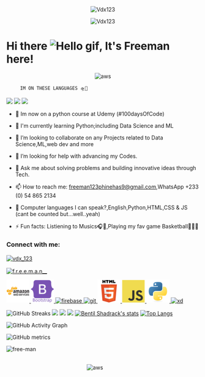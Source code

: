   
  
  <p align="center"> <img src="https://komarev.com/ghpvc/?username=Vdx123&label=Profile%20views&color=e91e63&style=flat" alt="Vdx123" /> </p>
<p align="center"> <img src="https://img.shields.io/github/followers/Vdx123?style=social" alt="Vdx123" /> </p>

  
# Hi there <img src="https://user-images.githubusercontent.com/1303154/88677602-1635ba80-d120-11ea-84d8-d263ba5fc3c0.gif" width="28px" alt="Hello gif">,  It's Freeman here!

<p align="middle"> <img src="https://64.media.tumblr.com/e5f3cb603dea554f3dfb205d15c3b47e/35d1e15c77e19399-a9/s1280x1920/916ce15f4db295d68334114a55ec9b9c9426ebe5.jpg" alt="aws" width="400" height="400"/> 
  


         IM ON THESE LANGUAGES 🛸💎
  <img src="https://img.shields.io/badge/Python-FFD43B?style=for-the-badge&logo=python&logoColor=darkgreen"/> <img src="https://img.shields.io/badge/C%2B%2B-00599C?style=for-the-badge&logo=c%2B%2B&logoColor=white" /> <img src="https://img.shields.io/badge/Java-ED8B00?style=for-the-badge&logo=java&logoColor=white"/> </p> 

- 🔭 Im now on a python course at Udemy (#100daysOfCode)


- 🌱 I'm currently learning Python;including Data Science and ML


- 👯 I’m looking to collaborate on any Projects related to Data Science,ML,web dev and more


- 🤔 I’m looking for help with advancing my Codes.


- 💬 Ask me about solving problems and building innovative ideas through Tech.


- 📫 How to reach me: freeman123phinehas9@gmail.com,WhatsApp +233 (0) 54 865 2134


- 🦾 Computer languages I can speak?,English,Python,HTML,CSS & JS (cant be counted but...well..yeah)


- ⚡ Fun facts: Listiening to Musics🎧🎵,Playing my fav game Basketball🏀🖤😁





<h3 align="left">Connect with me:</h3>

<p align="left">
  
<a href="https://twitter.com/vdx_123" target="blank"><img align="center" src="https://raw.githubusercontent.com/rahuldkjain/github-profile-readme-generator/master/src/images/icons/Social/twitter.svg" alt="vdx_123" height="30" width="40" /></a>

  <a href="https://instagram.com/f.r.e.e.m.a.n__" target="blank"><img align="center" src="https://raw.githubusercontent.com/rahuldkjain/github-profile-readme-generator/master/src/images/icons/Social/instagram.svg" alt="f.r.e.e.m.a.n__" height="30" width="40" /></a>



  
<p align="left"> <a href="https://aws.amazon.com" target="_blank" rel="noreferrer"> <img src="https://raw.githubusercontent.com/devicons/devicon/master/icons/amazonwebservices/amazonwebservices-original-wordmark.svg" alt="aws" width="
  60" height="60"/>  </a> <a href="https://getbootstrap.com" target="_blank" rel="noreferrer"> <img src="https://raw.githubusercontent.com/devicons/devicon/master/icons/bootstrap/bootstrap-plain-wordmark.svg" alt="bootstrap" width="60" height="60"/> </a> <a href="https://firebase.google.com/" target="_blank" rel="noreferrer"> <img src="https://www.vectorlogo.zone/logos/firebase/firebase-icon.svg" alt="firebase" width="60" height="60"/> <a href="https://git-scm.com/" target="_blank" rel="noreferrer"> <img src="https://www.vectorlogo.zone/logos/git-scm/git-scm-icon.svg" alt="git" width="60" height="60"/>  <a href="https://www.w3.org/html/" target="_blank" rel="noreferrer"> <img src="https://raw.githubusercontent.com/devicons/devicon/master/icons/html5/html5-original-wordmark.svg" alt="html5" width="60" height="60"/> <a href="https://developer.mozilla.org/en-US/docs/Web/JavaScript" target="_blank" rel="noreferrer"> <img src="https://raw.githubusercontent.com/devicons/devicon/master/icons/javascript/javascript-original.svg" alt="javascript" width="60" height="60"/>   <a href="https://www.python.org" target="_blank" rel="noreferrer"> <img src="https://raw.githubusercontent.com/devicons/devicon/master/icons/python/python-original.svg" alt="python" width="60" height="60"/>  </a> <a href="https://www.adobe.com/products/xd.html" target="_blank" rel="noreferrer"> <img src="https://cdn.worldvectorlogo.com/logos/adobe-xd.svg" alt="xd" width="60" height="60"/> </a> </p>

  
  
  
  
  
  ![GitHub Streaks](http://github-readme-streak-stats.herokuapp.com?user=free-man11&theme=dracula&hide_border=true)
![](https://github-profile-summary-cards.vercel.app/api/cards/profile-details?username=free-man11&theme=github_dark)
![](https://github-profile-summary-cards.vercel.app/api/cards/repos-per-language?username=free-man&theme=github_dark)
![](https://github-profile-summary-cards.vercel.app/api/cards/most-commit-language?username=free-man11&theme=github_dark)
[![Bentil Shadrack's stats](https://github-readme-stats.vercel.app/api?username=free-man11&show_icons=true&theme=github_dark)](https://github.com/qbentil)
[![Top Langs](https://github-readme-stats.vercel.app/api/top-langs/?username=free-man11&layout=compact&langs_count=10&theme=github_dark&hide_border=true&count-private=true)](https://github.com/free-man11)
 
![GitHub Activity Graph](https://activity-graph.herokuapp.com/graph?username=free-man11&theme=dracula)  

![GitHub metrics](https://metrics.lecoq.io/free-man11)  
  
  
  
 




<p><a href="https://www.buymeacoffee.com/free-man11"> <img align="left" src="https://cdn.buymeacoffee.com/buttons/v2/default-yellow.png" height="50" width="210" alt="free-man" /></a></p><br><br>

  
  <p align="middle right"> <img src="https://user-images.githubusercontent.com/98413109/153087034-0c392e7b-f466-49bf-b172-4586b83740c6.jpg" width="250"  height= "250" alt="aws" />
  

